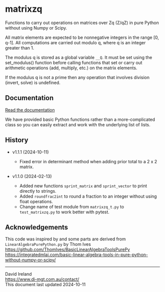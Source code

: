 matrixzq
========

Functions to carry out operations on matrices over Zq (Z/qZ) in pure Python without using Numpy or Scipy.

All matrix elements are expected to be nonnegative integers in the range [0, q-1]. 
All computations are carried out modulo q, where q is an integer greater than 1.

The modulus q is stored as a global variable `__Q`. 
It must be set using the set_modulus() function before calling functions that set or carry out arithmetic operations 
(add, multiply, etc.) on the matrix elements.

If the modulus q is not a prime then any operation that involves division (invert, solve) is undefined.

## Documentation

[Read the documentation](https://www.di-mgt.com.au/matrixzqdoc/html/index.html)

We have provided basic Python functions rather than a more-complicated class so you can easily extract and work with the underlying list of lists.


## History

* v1.1.1 (2024-10-11)
    - Fixed error in determinant method when adding prior total to a 2 x 2 matrix.

* v1.1.0 (2024-02-13)
    - Added new functions `sprint_matrix` and `sprint_vector` to print directly to strings.
	- Added `roundfrac2int` to round a fraction to an integer without using float operations.
	- Change name of test module from `matrixzq_t.py` to `test_matrixzq.py` to work better with pytest.


## Acknowledgements

This code was inspired by and some parts are derived from `LinearAlgebraPurePython.py` by Thom Ives  
<https://github.com/ThomIves/BasicLinearAlgebraToolsPurePy>  
<https://integratedmlai.com/basic-linear-algebra-tools-in-pure-python-without-numpy-or-scipy/>  

-------------------------
David Ireland  
<https://www.di-mgt.com.au/contact/>  
This document last updated 2024-10-11  

